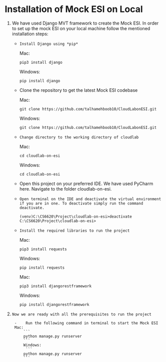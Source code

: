 # Installation of Mock ESI on Local

1. We have used Django MVT framework to create the Mock ESI. 
In order to set up the mock ESI on your local machine follow the mentioned installation steps:
    -     Install Django using *pip*
        Mac: 
        ```
        pip3 install django
        ```
        Windows:
        ```
        pip install django
        ```
   -    Clone the repository to get the latest Mock ESI codebase
     
        Mac: 
        ```
        git clone https://github.com/talhamehboob10/CloudLabonESI.git
        ```
        Windows:
        ```
        git clone https://github.com/talhamehboob10/CloudLabonESI.git
        ```   
   -     Change directory to the working directory of cloudlab
    
        Mac: 
        ```
        cd cloudlab-on-esi
        ```
        Windows:
        ```
        cd cloudlab-on-esi
        ```  
    -    Open this project on your preferred IDE. We have used PyCharm here.
Navigate to the folder cloudlab-on-esi.
    -     Open terminal on the IDE and deactivate the virtual environment if you are in one. To deactivate simply run the command deactivate.
         ```
        (venv)C:\CS6620\Project\cloudlab-on-esi>deactivate
        C:\CS6620\Project\cloudlab-on-esi>
        ```
        
    -     Install the required libraries to run the project
        Mac: 
        ```
        pip3 install requests
        ```
        Windows:
        ```
        pip install requests
        ```  
        Mac: 
        ```
        pip3 install djangorestframework
        ```
        Windows:
        ```
        pip install djangorestframework
        ```  
2.     Now we are ready with all the prerequisites to run the project

        -    Run the following command in terminal to start the Mock ESI 
        Mac: 
            ```
            python manage.py runserver
            ```
            Windows:
             ```
            python manage.py runserver
            ```  

